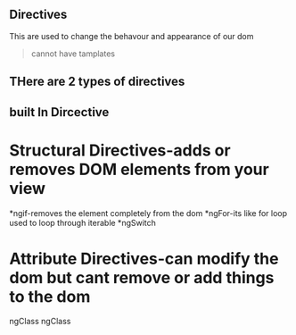 ## Directives

This are used to change the behavour and appearance of our dom

> cannot have tamplates

## THere are 2 types of directives

## built In Dircective

# Structural Directives-adds or removes DOM elements from your view

\*ngif-removes the element completely from the dom
\*ngFor-its like for loop used to loop through iterable
\*ngSwitch

# Attribute Directives-can modify the dom but cant remove or add things to the dom

ngClass
ngClass
